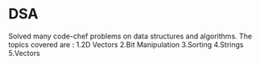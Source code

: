 # DSA
Solved many code-chef problems on data structures and algorithms.
The topics covered are :
1.2D Vectors
2.Bit Manipulation
3.Sorting
4.Strings
5.Vectors
